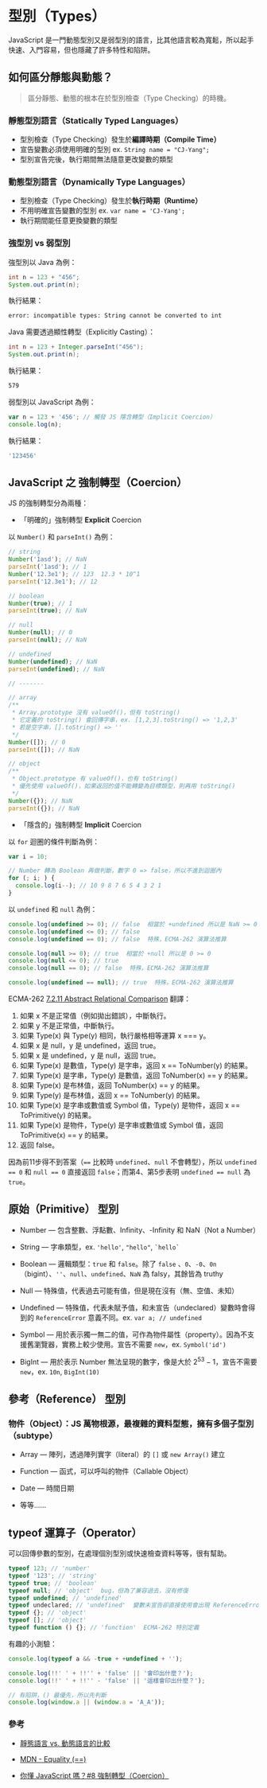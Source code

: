 # 型別（Types）

JavaScript 是一門動態型別又是弱型別的語言，比其他語言較為寬鬆，所以起手快速、入門容易，但也隱藏了許多特性和陷阱。

## 如何區分**靜態**與**動態**？

> 區分靜態、動態的根本在於型別檢查（Type Checking）的時機。

### **靜態型別語言（Statically Typed Languages）**

- 型別檢查（Type Checking）發生於**編譯時期（Compile Time）**
- 宣告變數必須使用明確的型別 ex. `String name = "CJ-Yang";`
- 型別宣告完後，執行期間無法隨意更改變數的類型

### **動態型別語言（Dynamically Type Languages）**

- 型別檢查（Type Checking）發生於**執行時期（Runtime）**
- 不用明確宣告變數的型別 ex. `var name = 'CJ-Yang';`
- 執行期間能任意更換變數的類型

### **強型別** vs **弱型別**

強型別以 Java 為例：

```java
int n = 123 + "456";
System.out.print(n);
```

執行結果：

```bash
error: incompatible types: String cannot be converted to int
```

Java 需要透過顯性轉型（Explicitly Casting）：

```java
int n = 123 + Integer.parseInt("456");
System.out.print(n);
```

執行結果：

```bash
579
```

弱型別以 JavaScript 為例：

```js
var n = 123 + '456'; // 觸發 JS 隱含轉型（Implicit Coercion）
console.log(n);
```

執行結果：

```bash
'123456'
```

## JavaScript 之 強制轉型（Coercion）

JS 的強制轉型分為兩種：

- 「明確的」強制轉型 **Explicit** Coercion

以 `Number()` 和 `parseInt()` 為例：

```js
// string
Number('1asd'); // NaN
parseInt('1asd'); // 1
Number('12.3e1'); // 123  12.3 * 10^1
parseInt('12.3e1'); // 12

// boolean
Number(true); // 1
parseInt(true); // NaN

// null
Number(null); // 0
parseInt(null); // NaN

// undefined
Number(undefined); // NaN
parseInt(undefined); // NaN

// -------

// array
/**
 * Array.prototype 沒有 valueOf()，但有 toString()
 * 它定義的 toString() 會回傳字串，ex. [1,2,3].toString() => '1,2,3'
 * 若是空字串，[].toString() => ''
 */
Number([]); // 0
parseInt([]); // NaN

// object
/**
 * Object.prototype 有 valueOf()，也有 toString()
 * 優先使用 valueOf()，如果返回的值不能轉變為目標類型，則再用 toString()
 */
Number({}); // NaN
parseInt({}); // NaN
```

- 「隱含的」強制轉型 **Implicit** Coercion

以 `for` 迴圈的條件判斷為例：

```js
var i = 10;

// Number 轉為 Boolean 再做判斷，數字 0 => false，所以不進到迴圈內
for (; i; ) {
  console.log(i--); // 10 9 8 7 6 5 4 3 2 1
}
```

以 `undefined` 和 `null` 為例：

```js
console.log(undefined >= 0); // false  相當於 +undefined 所以是 NaN >= 0
console.log(undefined <= 0); // false
console.log(undefined == 0); // false  特殊，ECMA-262 演算法推算

console.log(null >= 0); // true  相當於 +null 所以是 0 >= 0
console.log(null <= 0); // true
console.log(null == 0); // false  特殊，ECMA-262 演算法推算

console.log(undefined == null); // true  特殊，ECMA-262 演算法推算
```

ECMA-262 [7.2.11 Abstract Relational Comparison](https://262.ecma-international.org/6.0/#sec-abstract-equality-comparison) 翻譯：

1. 如果 x 不是正常值（例如拋出錯誤），中斷執行。
2. 如果 y 不是正常值，中斷執行。
3. 如果 Type(x) 與 Type(y) 相同，執行嚴格相等運算 x === y。
4. 如果 x 是 null，y 是 undefined，返回 true。
5. 如果 x 是 undefined，y 是 null，返回 true。
6. 如果 Type(x) 是數值，Type(y) 是字串，返回 x == ToNumber(y) 的結果。
7. 如果 Type(x) 是字串，Type(y) 是數值，返回 ToNumber(x) == y 的結果。
8. 如果 Type(x) 是布林值，返回 ToNumber(x) == y 的結果。
9. 如果 Type(y) 是布林值，返回 x == ToNumber(y) 的結果。
10. 如果 Type(x) 是字串或數值或 Symbol 值，Type(y) 是物件，返回 x == ToPrimitive(y) 的結果。
11. 如果 Type(x) 是物件，Type(y) 是字串或數值或 Symbol 值，返回 ToPrimitive(x) == y 的結果。
12. 返回 false。

因為前11步得不到答案（`==` 比較時 `undefined`、`null` 不會轉型），所以 `undefined == 0` 和 `null == 0` 直接返回 `false`；而第4、第5步表明 `undefined == null` 為 `true`。

## **原始（Primitive）** 型別

- Number — 包含整數、浮點數、Infinity、-Infinity 和 NaN（Not a Number）

- String — 字串類型，ex. `'hello'`, `"hello"`, `` `hello` ``

- Boolean — 邏輯類型：`true` 和 `false`。除了 `false` 、`0`、`-0`、`0n`（bigint）、`''`、`null`、`undefined`、`NaN` 為 falsy，其餘皆為 truthy

- Null — 特殊值，代表過去可能有值，但是現在沒有（無、空值、未知）

- Undefined — 特殊值，代表未賦予值，和未宣告（undeclared）變數時會得到的 `ReferenceError` 意義不同。ex. `var a; // undefined`

- Symbol — 用於表示獨一無二的值，可作為物件屬性（property）。因為不支援舊瀏覽器，實務上較少使用。宣告不需要 `new`，ex. `Symbol('id')`

- BigInt — 用於表示 Number 無法呈現的數字，像是大於 $2^{53}-1$，宣告不需要 `new`，ex. `10n`, `BigInt(10)`

## **參考（Reference）** 型別

### 物件（Object）：JS 萬物根源，最複雜的資料型態，擁有多個子型別（subtype）

- Array — 陣列，透過陣列實字（literal）的 `[]` 或 `new Array()` 建立

- Function — 函式，可以呼叫的物件（Callable Object）

- Date — 時間日期

- 等等......

## typeof 運算子（Operator）

可以回傳參數的型別，在處理個別型別或快速檢查資料等等，很有幫助。

```js
typeof 123; // 'number'
typeof '123'; // 'string'
typeof true; // 'boolean'
typeof null; // 'object'  bug，但為了兼容過去，沒有修復
typeof undefined; // 'undefined'
typeof undeclared; // 'undefined'  變數未宣告卻直接使用會出現 ReferenceError，但 typeof 會出現 'undefined'，可以用來檢查變數是否宣告
typeof {}; // 'object'
typeof []; // 'object'
typeof function () {}; // 'function'  ECMA-262 特別定義
```

有趣的小測驗：

```js
console.log(typeof a && -true + +undefined + '');

console.log(!!' ' + !!'' + 'false' || '會印出什麼？');
console.log(!!' ' + !!'' - 'false' || '這樣會印出什麼？');

// 有陷阱，() 最優先，所以先判斷
console.log(window.a || (window.a = 'A_A'));
```

### 參考

- [靜態語言 vs. 動態語言的比較](http://blog.sina.com.tw/dotnet/article.php?entryid=614009)

- [MDN - Equality (==)](https://developer.mozilla.org/en-US/docs/Web/JavaScript/Reference/Operators/Equality)

- [你懂 JavaScript 嗎？#8 強制轉型（Coercion）](https://cythilya.github.io/2018/10/15/coercion/)
